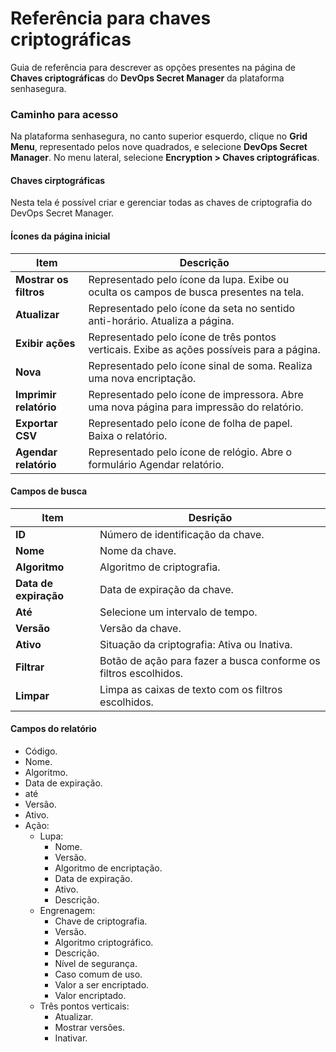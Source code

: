 # Referência para chaves criptográficas

Guia de referência para descrever as opções presentes na página de **Chaves criptográficas** do **DevOps Secret Manager** da plataforma senhasegura.

### Caminho para acesso
Na plataforma senhasegura, no canto superior esquerdo, clique no **Grid Menu**, representado pelos nove quadrados, e selecione **DevOps Secret Manager**.
No menu lateral, selecione **Encryption > Chaves criptográficas**.

#### Chaves cirptográficas
Nesta tela é possível criar e gerenciar todas as chaves de criptografia do DevOps Secret Manager.

#### Ícones da página inicial

| **Item** | **Descrição** |
| --- | --- |
| **Mostrar os filtros** | Representado  pelo ícone da lupa. Exibe ou oculta os campos de busca presentes na tela. |
| **Atualizar** | Representado pelo ícone da seta no sentido anti-horário. Atualiza a página. |
| **Exibir ações** | Representado pelo ícone de três pontos verticais. Exibe as ações possíveis para a página. |
| **Nova** | Representado pelo ícone sinal de soma. Realiza uma nova encriptação. |
| **Imprimir relatório** | Representado  pelo ícone de impressora. Abre uma nova página para impressão do relatório. |
| **Exportar CSV** | Representado  pelo ícone de folha de papel. Baixa o relatório. |
| **Agendar relatório** | Representado pelo ícone de relógio. Abre o formulário Agendar relatório. |

#### Campos de busca

| **Item** | **Desrição** |
| --- | --- |
| **ID** | Número de identificação da chave. |
| **Nome** | Nome da chave. |
| **Algoritmo** | Algoritmo de criptografia. |
| **Data de expiração** | Data de expiração da chave. |
| **Até** | Selecione um intervalo de tempo. |
| **Versão** | Versão da chave. |
| **Ativo** | Situação da criptografia: Ativa ou Inativa. |
| **Filtrar** | Botão de ação para fazer a busca conforme os filtros escolhidos. |
| **Limpar** | Limpa as caixas de texto com os filtros escolhidos. |

#### Campos do relatório

* Código.
* Nome.
* Algoritmo.
* Data de expiração.
* até
* Versão.
* Ativo.
* Ação:
    *  Lupa: 
       *  Nome.
       * Versão.
       * Algoritmo de encriptação.
       * Data de expiração.
       * Ativo.
       * Descrição.
    * Engrenagem: 
        * Chave de criptografia.
        * Versão.
        * Algoritmo criptográfico.
        * Descrição.
        * Nível de segurança.
        * Caso comum de uso.
        * Valor a ser encriptado.
        * Valor encriptado.
    * Três pontos verticais: 	
        * Atualizar.
        * Mostrar versões.
        * Inativar.
